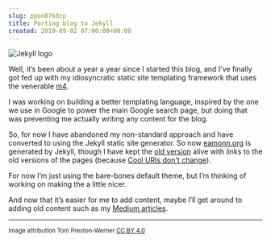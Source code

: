 ```yaml
---  
slug: ppon87k0zp
title: Porting blog to Jekyll
created: 2019-09-02 07:00:00+00:00
---  
```

![Jekyll logo][0]


Well, it’s been about a year a year since I started this blog, and I’ve finally got fed up with my idiosyncratic static site templating framework that uses the venerable [m4][1].

I was working on building a better templating language, inspired by the one we use in Google to power the main Google search page, but doing that was preventing me actually writing any content for the blog.

So, for now I have abandoned my non-standard approach and have converted to using the Jekyll static site generator. So now [eamonn.org][7] is generated by Jekyll, though I have kept the [old version][6] alive with links to the old versions of the pages (because [Cool URIs don't change][2]).

For now I’m just using the bare-bones default theme, but I’m thinking of working on making the a little nicer.

And now that it’s easier for me to add content, maybe I’ll get around to adding old content such as my [Medium articles][3].

--------

<small>Image attribution Tom Preston-Werner [CC BY 4.0][5]<small>

[0]: img/Jekyll_%28software%29_Logo.webp
[1]: https://en.wikipedia.org/wiki/M4_(computer_language)
[2]: https://www.w3.org/Provider/Style/URI
[3]: https://medium.com/@eob
[5]: https://creativecommons.org/licenses/by/4.0
[6]: https://eamonn.org/index-old.html
[7]: https://eamonn.org
